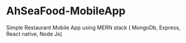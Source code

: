 # AhSeaFood-MobileApp
Simple Restaurant Mobile App using MERN stack ( MongoDb, Express, React native, Node Js)
